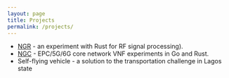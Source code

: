 ```yaml
---
layout: page
title: Projects
permalink: /projects/
---
```



- [NGR](https://github.com/eshikafe/ngr) - an experiment with Rust for RF signal processing).
- [NGC](https://github.com/eshikafe/ngc) - EPC/5G/6G core network VNF experiments in Go and Rust.
- Self-flying vehicle - a solution to the transportation challenge in Lagos state
